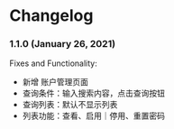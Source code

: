 # Changelog

### 1.1.0 (January 26, 2021)

Fixes and Functionality:

- 新增 账户管理页面
- 查询条件：输入搜索内容，点击查询按钮
- 查询列表：默认不显示列表
- 列表功能：查看、启用｜停用、重置密码
